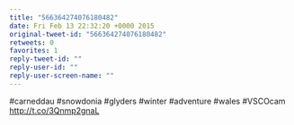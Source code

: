 ```yaml
---
title: "566364274076180482"
date: Fri Feb 13 22:32:20 +0000 2015
original-tweet-id: "566364274076180482"
retweets: 0
favorites: 1
reply-tweet-id: ""
reply-user-id: ""
reply-user-screen-name: ""
---
```

#carneddau #snowdonia #glyders #winter #adventure #wales #VSCOcam http://t.co/3Qnmp2gnaL
